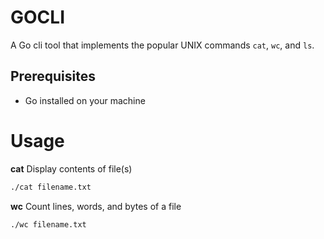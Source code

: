 # GOCLI

A Go cli tool that implements the popular UNIX commands `cat`, `wc`, and `ls`.

## Prerequisites

-   Go installed on your machine

# Usage

**cat**
Display contents of file(s)

```bash
./cat filename.txt
```

**wc**
Count lines, words, and bytes of a file

```bash
./wc filename.txt
```
